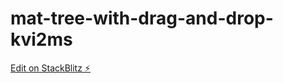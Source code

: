 # mat-tree-with-drag-and-drop-kvi2ms

[Edit on StackBlitz ⚡️](https://stackblitz.com/edit/mat-tree-with-drag-and-drop-kvi2ms)